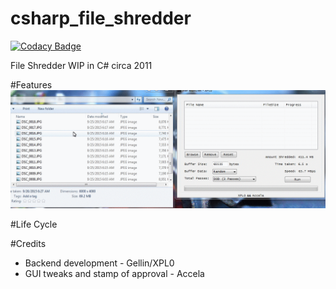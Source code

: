 # csharp_file_shredder

[![Codacy Badge](https://api.codacy.com/project/badge/Grade/0b074b16ded54e80807266c5752d4ace)](https://app.codacy.com/app/gellin/csharp_file_shredder?utm_source=github.com&utm_medium=referral&utm_content=gellin/csharp_file_shredder&utm_campaign=Badge_Grade_Dashboard)

File Shredder WIP in C# circa 2011

#Features
![GUI Demo](/readme/gui.gif)

#Life Cycle

#Credits
* Backend development - Gellin/XPL0
* GUI tweaks and stamp of approval - Accela
